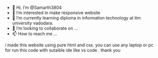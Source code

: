 - 👋 Hi, I’m @Samarth3804
- 👀 I’m interested in make responsive website
- 🌱 I’m currently learning diploma in information technology at itm university vadodara.
- 💞️ I’m looking to collaborate on ...
- 📫 How to reach me ...

<!---
Samarth3804/Samarth3804 is a ✨ special ✨ repository because its `README.md` (this file) appears on your GitHub profile.
You can click the Preview link to take a look at your changes.
--->
 i made this website using pure html and css.
 you can use any laptop or pc for run this code with sutaible ide like vs code .
 thank you
 
